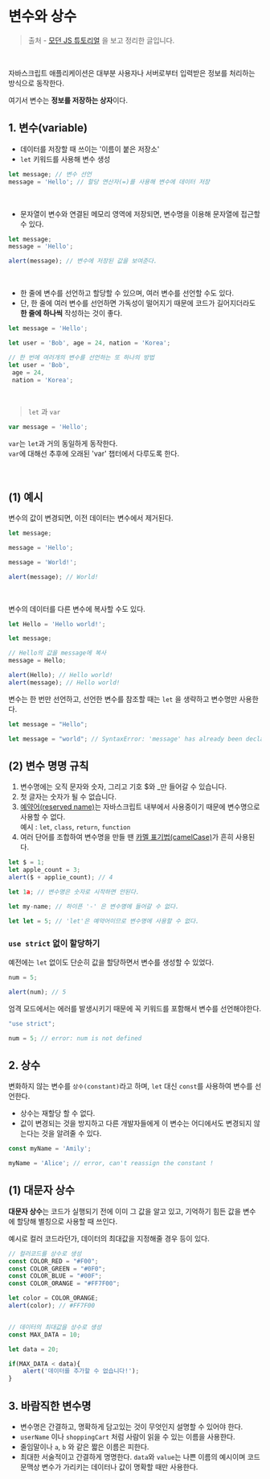 # 변수와 상수

> 출처 - [모던 JS 튜토리얼](https://ko.javascript.info/) 을 보고 정리한 글입니다.

<br />

자바스크립트 애플리케이션은 대부분 사용자나 서버로부터 입력받은 정보를 처리하는 방식으로 동작한다.

여기서 변수는 **정보를 저장하는 상자**이다.

## 1. 변수(variable)
- 데이터를 저장할 때 쓰이는 '이름이 붙은 저장소'
- `let` 키워드를 사용해 변수 생성

```javascript
let message; // 변수 선언
message = 'Hello'; // 할당 연산자(=)를 사용해 변수에 데이터 저장
```

<br>


- 문자열이 변수와 연결된 메모리 영역에 저장되면, 변수명을 이용해 문자열에 접근할 수 있다.

```javascript
let message;
message = 'Hello';

alert(message); // 변수에 저장된 값을 보여준다.
```

<br>


- 한 줄에 변수를 선언하고 할당할 수 있으며, 여러 변수를 선언할 수도 있다.
- 단, 한 줄에 여러 변수를 선언하면 가독성이 떨어지기 때문에 코드가 길어지더라도 **한 줄에 하나씩** 작성하는 것이 좋다.

```javascript
let message = 'Hello';

let user = 'Bob', age = 24, nation = 'Korea';
```

```javascript
// 한 번에 여러개의 변수를 선언하는 또 하나의 방법
let user = 'Bob',
 age = 24,
 nation = 'Korea';
```

<br>

> `let` 과 `var`

```javascript
var message = 'Hello';
```

`var`는 `let`과 거의 동일하게 동작한다.   
`var`에 대해선 추후에 오래된 'var' 챕터에서 다루도록 한다.

<br>

## (1) 예시

변수의 값이 변경되면, 이전 데이터는 변수에서 제거된다.

```javascript
let message;

message = 'Hello';

message = 'World!';

alert(message); // World!
```

<br>

변수의 데이터를 다른 변수에 복사할 수도 있다.

```javascript
let Hello = 'Hello world!';

let message;

// Hello의 값을 message에 복사
message = Hello;

alert(Hello); // Hello world!
alert(message); // Hello world!
```

변수는 한 번만 선언하고, 선언한 변수를 참조할 때는 `let` 을 생략하고 변수명만 사용한다.

```javascript
let message = "Hello";

let message = "world"; // SyntaxError: 'message' has already been declared
```

## (2) 변수 명명 규칙

1. 변수명에는 오직 문자와 숫자, 그리고 기호 $와 _만 들어갈 수 있습니다.
2. 첫 글자는 숫자가 될 수 없습니다.
3. [예약어(reserved name)](https://developer.mozilla.org/en-US/docs/Web/JavaScript/Reference/Lexical_grammar#keywords)는 자바스크립트 내부에서 사용중이기 때문에 변수명으로 사용할 수 없다.  
예시 : `let`, `class`, `return`, `function`
4. 여러 단어를 조합하여 변수명을 만들 땐 [카멜 표기법(camelCase)](https://en.wikipedia.org/wiki/Camel_case)가 흔히 사용된다.


```javascript
let $ = 1;
let apple_count = 3;
alert($ + applie_count); // 4

let 1a; // 변수명은 숫자로 시작하면 안된다.

let my-name; // 하이픈 '-' 은 변수명에 들어갈 수 없다.

let let = 5; // 'let'은 예약어이므로 변수명에 사용할 수 없다.
```

### `use strict` 없이 할당하기
예전에는 `let` 없이도 단순히 값을 할당하면서 변수를 생성할 수 있었다.

```javascript
num = 5; 

alert(num); // 5
```

엄격 모드에서는 에러를 발생시키기 때문에 꼭 키워드를 포함해서 변수를 선언해야한다.

```javascript
"use strict";

num = 5; // error: num is not defined
```

## 2. 상수
변화하지 않는 변수를 `상수(constant)`라고 하며, `let` 대신 `const`를 사용하여 변수를 선언한다.

- 상수는 재할당 할 수 없다.
- 값이 변경되는 것을 방지하고 다른 개발자들에게 이 변수는 어디에서도 변경되지 않는다는 것을 알려줄 수 있다.

```javascript
const myName = 'Amily';

myName = 'Alice'; // error, can't reassign the constant !

```

## (1) 대문자 상수
**대문자 상수**는 코드가 실행되기 전에 이미 그 값을 알고 있고, 기억하기 힘든 값을 변수에 할당해 별칭으로 사용할 때 쓰인다.

예시로 컬러 코드라던가, 데이터의 최대값을 지정해줄 경우 등이 있다.

```javascript
// 컬러코드를 상수로 생성
const COLOR_RED = "#F00";
const COLOR_GREEN = "#0F0";
const COLOR_BLUE = "#00F";
const COLOR_ORANGE = "#FF7F00";

let color = COLOR_ORANGE;
alert(color); // #FF7F00


// 데이터의 최대값을 상수로 생성
const MAX_DATA = 10;

let data = 20;

if(MAX_DATA < data){
    alert('데이터를 추가할 수 없습니다!');
}
```

## 3. 바람직한 변수명
- 변수명은 간결하고, 명확하게 담고있는 것이 무엇인지 설명할 수 있어야 한다.
- `userName` 이나 `shoppingCart` 처럼 사람이 읽을 수 있는 이름을 사용한다.
- 줄임말이나 `a`, `b` 와 같은 짧은 이름은 피한다.
- 최대한 서술적이고 간결하게 명명한다. `data`와 `value`는 나쁜 이름의 예시이며 코드 문맥상 변수가 가리키는 데이터나 값이 명확할 때만 사용한다.

